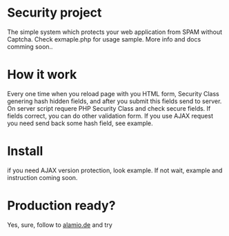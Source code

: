 # Security project

The simple system which protects your web application from SPAM without Captcha.
Check exmaple.php for usage sample. More info and docs comming soon..

# How it work

Every one time when you reload page with you HTML form, Security Class genering hash hidden fields, and after you submit this fields send to server. On server script requere PHP Security Class and check secure fields. If fields correct, you can do other validation form. If you use AJAX request you need send back some hash field, see example.

# Install

if you need AJAX version protection, look example. If not wait, example and instruction coming soon. 

# Production ready?

Yes, sure, follow to <a href="http://alamio.de/">alamio.de</a> and try
